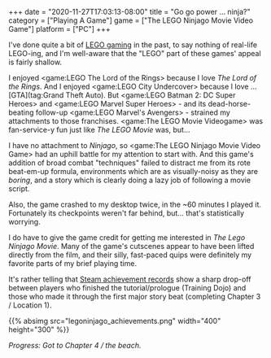 +++
date = "2020-11-27T17:03:13-08:00"
title = "Go go power ... ninja?"
category = ["Playing A Game"]
game = ["The LEGO Ninjago Movie Video Game"]
platform = ["PC"]
+++

I've done quite a bit of [LEGO gaming](tag:LEGO) in the past, to say nothing of real-life LEGO-ing, and I'm well-aware that the "LEGO" part of these games' appeal is fairly shallow.

I enjoyed <game:LEGO The Lord of the Rings> because I love <i>The Lord of the Rings</i>.  And I enjoyed <game:LEGO City Undercover> because I love ... [GTA](tag:Grand Theft Auto).  But <game:LEGO Batman 2: DC Super Heroes> and <game:LEGO Marvel Super Heroes> - and its dead-horse-beating follow-up <game:LEGO Marvel's Avengers> - strained my attachments to those franchises.  <game:The LEGO Movie Videogame> was fan-service-y fun just like <i>The LEGO Movie</i> was, but...

I have no attachment to <i>Ninjago</i>, so <game:The LEGO Ninjago Movie Video Game> had an uphill battle for my attention to start with.  And this game's addition of broad combat "techniques" failed to distract me from its rote beat-em-up formula, environments which are as visually-noisy as they are <i>boring</i>, and a story which is clearly doing a lazy job of following a movie script.

Also, the game crashed to my desktop twice, in the ~60 minutes I played it.  Fortunately its checkpoints weren't far behind, but... that's statistically worrying.

I do have to give the game credit for getting me interested in <i>The Lego Ninjago Movie</i>.  Many of the game's cutscenes appear to have been lifted directly from the film, and their silly, fast-paced quips were definitely my favorite parts of my brief playing time.

It's rather telling that <a href="https://steamcommunity.com/stats/640590/achievements">Steam achievement records</a> show a sharp drop-off between players who finished the tutorial/prologue (Training Dojo) and those who made it through the first major story beat (completing Chapter 3 / Location 1).

{{% absimg src="legoninjago_achievements.png" width="400" height="300" %}}

<i>Progress: Got to Chapter 4 / the beach.</i>

